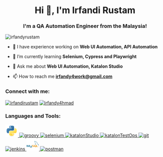 <h1 align="center">Hi 👋, I'm Irfandi Rustam</h1>
<h3 align="center">I'm a QA Automation Engineer from the Malaysia!</h3>

<p align="left"> <img src="https://komarev.com/ghpvc/?username=irfandyrustam&label=Profile%20views&color=0e75b6&style=flat" alt="irfandyrustam" /> </p>

- 🔭 I have experience working on **Web UI Automation, API Automation**

- 🌱 I’m currently learning **Selenium, Cypress and Playwright**

- 💬 Ask me about **Web UI Automation, Katalon Studio**

- 📫 How to reach me **irfandy4work@gmail.com**

<h3 align="left">Connect with me:</h3>
<p align="left">
<a href="https://linkedin.com/in/irfandirustam" target="blank"><img align="center" src="https://raw.githubusercontent.com/rahuldkjain/github-profile-readme-generator/master/src/images/icons/Social/linked-in-alt.svg" alt="irfandirustam" height="30" width="40" /></a>
<a href="https://www.leetcode.com/irfandy4hmad" target="blank"><img align="center" src="https://raw.githubusercontent.com/rahuldkjain/github-profile-readme-generator/master/src/images/icons/Social/leet-code.svg" alt="irfandy4hmad" height="30" width="40" /></a>
</p>

<h3 align="left">Languages and Tools:</h3>
<p align="left"> 
<a href="https://www.python.org" target="_blank" rel="noreferrer"> <img src="https://raw.githubusercontent.com/devicons/devicon/master/icons/python/python-original.svg" alt="python" width="40" height="40"/> </a>
<a href="https://groovy-lang.org/" target="_blank" rel="noreferrer"> <img src="https://upload.wikimedia.org/wikipedia/commons/thumb/3/36/Groovy-logo.svg/2560px-Groovy-logo.svg.png" alt="groovy" width="60" height="40"/> </a> 
<a href="https://www.selenium.dev" target="_blank" rel="noreferrer"> <img src="https://raw.githubusercontent.com/detain/svg-logos/780f25886640cef088af994181646db2f6b1a3f8/svg/selenium-logo.svg" alt="selenium" width="40" height="40"/> </a>
<a href="https://katalon.com/" target="_blank" rel="noreferrer"> <img src="https://static.crozdesk.com/web_app_library/providers/logos/000/001/552/original/katalon-studio-1570608762-logo.png?1570608762" alt="katalonStudio" width="40" height="40"/> </a>
<a href="https://katalon.com/testops/" target="_blank" rel="noreferrer"> <img src="https://d1h3p5fzmizjvp.cloudfront.net/themes/katalon_4/images/pages/testops_landing_page/Group%208.png" alt="katalonTestOps" width="40" height="40"/> </a> 
<a href="https://git-scm.com/" target="_blank" rel="noreferrer"> <img src="https://www.vectorlogo.zone/logos/git-scm/git-scm-icon.svg" alt="git" width="40" height="40"/> </a> 
<a href="https://www.jenkins.io" target="_blank" rel="noreferrer"> <img src="https://www.vectorlogo.zone/logos/jenkins/jenkins-icon.svg" alt="jenkins" width="40" height="40"/> </a> 
<a href="https://www.mysql.com/" target="_blank" rel="noreferrer"> <img src="https://raw.githubusercontent.com/devicons/devicon/master/icons/mysql/mysql-original-wordmark.svg" alt="mysql" width="40" height="40"/> </a> 
<a href="https://postman.com" target="_blank" rel="noreferrer"> <img src="https://www.vectorlogo.zone/logos/getpostman/getpostman-icon.svg" alt="postman" width="40" height="40"/> </a> 
</p>

